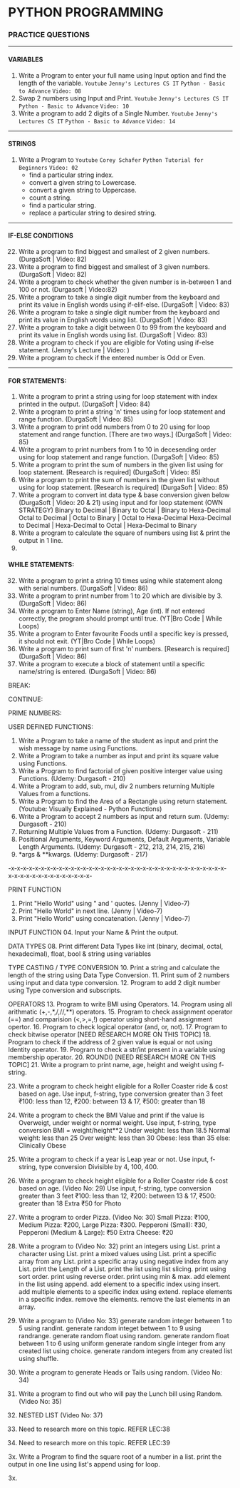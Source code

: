 # PYTHON PROGRAMMING
### PRACTICE QUESTIONS
---
#### VARIABLES
1. Write a Program to enter your full name using Input option and find the length of the variable. `Youtube` `Jenny's Lectures CS IT` `Python - Basic to Advance` `Video: 08`
2. Swap 2 numbers using Input and Print. `Youtube` `Jenny's Lectures CS IT` `Python - Basic to Advance` `Video: 10`
3. Write a program to add 2 digits of a Single Number. `Youtube` `Jenny's Lectures CS IT` `Python - Basic to Advance` `Video: 14`
---
#### STRINGS
01. Write a Program to `Youtube` `Corey Schafer` `Python Tutorial for Beginners` `Video: 02`
    * find a particular string index.
    * convert a given string to Lowercase.
    * convert a given string to Uppercase.
    * count a string.
    * find a particular string.
    * replace a particular string to desired string.
---
#### IF-ELSE CONDITIONS
22. Write a program to find biggest and smallest of 2 given numbers. (DurgaSoft | Video: 82)
23. Write a program to find biggest and smallest of 3 given numbers. (DurgaSoft | Video: 82)
24. Write a program to check whether the given number is in-between 1 and 100 or not. (Durgasoft | Video:82)
24. Write a program to take a single digit number from the keyboard and print its value in English words using if-elif-else. (DurgaSoft | Video: 83)
25. Write a program to take a single digit number from the keyboard and print its value in English words using list. (DurgaSoft | Video: 83)
25. Write a program to take a digit between 0 to 99 from the keyboard and print its value in English words using list. (DurgaSoft | Video: 83)
26. Write a program to check if you are eligible for Voting using if-else statement. (Jenny's Lecture | Video: )
27. Write a program to check if the entered number is Odd or Even.
---
#### FOR STATEMENTS:
1. Write a program to print a string using for loop statement with index printed in the output. (DurgaSoft | Video: 84)
2. Write a program to print a string 'n' times using for loop statement and range function. (DurgaSoft | Video: 85)
3. Write a program to print odd numbers from 0 to 20 using for loop statement and range function. [There are two ways.] (DurgaSoft | Video: 85)
4. Write a program to print numbers from 1 to 10 in decesending order using for loop statement and range function. (DurgaSoft | Video: 85)
5. Write a program to print the sum of numbers in the given list using for loop statement. [Research is required] (DurgaSoft | Video: 85)
6. Write a program to print the sum of numbers in the given list without using for loop statement. [Research is required] (DurgaSoft | Video: 85)
7. Write a program to convert int data type & base conversion given below (DurgaSoft | Video: 20 & 21) using input and for loop statement (OWN STRATEGY)
      Binary to Decimal | Binary to Octal | Binary to Hexa-Decimal
      Octal to Decimal | Octal to Binary | Octal to Hexa-Decimal
      Hexa-Decimal to Decimal | Hexa-Decimal to Octal | Hexa-Decimal to Binary
8. Write a program to calculate the square of numbers using list & print the output in 1 line.
9. 

#### WHILE STATEMENTS:
32. Write a program to print a string 10 times using while statement along with serial numbers. (DurgaSoft | Video: 86)
33. Write a program to print number from 1 to 20 which are divisible by 3. (DurgaSoft | Video: 86)
34. Write a program to Enter Name (string), Age (int). If not entered correctly, the program should prompt until true. (YT|Bro Code | While Loops)
35. Write a program to Enter favourite Foods until a specific key is pressed, it should not exit. (YT|Bro Code | While Loops)
34. Write a program to print sum of first 'n' numbers. [Research is required] (DurgaSoft | Video: 86)
35. Write a program to execute a block of statement until a specific name/string is entered. (DurgaSoft | Video: 86)

BREAK:

CONTINUE:

PRIME NUMBERS:

USER DEFINED FUNCTIONS:
1. Write a Program to take a name of the student as input and print the wish message by name using Functions.
2. Write a Program to take a number as input and print its square value using Functions.
3. Write a Program to find factorial of given positive interger value using Functions. (Udemy: Durgasoft - 210)
4. Write a Program to add, sub, mul, div 2 numbers returning Multiple Values from a functions.
5. Write a Program to find the Area of a Rectangle using return statement.(Youtube: Visually Explained - Python Functions)
6. Write a Program to accept 2 numbers as input and return sum. (Udemy: Durgasoft - 210)
7. Returning Multiple Values from a Function. (Udemy: Durgasoft - 211)
8. Positional Arguments, Keyword Arguments, Default Arguments, Variable Length Arguments. (Udemy: Durgasoft - 212, 213, 214, 215, 216)
9. *args & **kwargs. (Udemy: Durgasoft - 217)



-x-x-x-x-x-x-x-x-x-x-x-x-x-x-x-x-x-x-x-x-x-x-x-x-x-x-x-x-x-x-x-x-x-x-x-x-x-x-x-x-x-x-x-x-x-x-x-x-x-x-

PRINT FUNCTION
01. Print "Hello World" using " and ' quotes. (Jenny | Video-7)
02. Print "Hello World" in next line. (Jenny | Video-7)
03. Print "Hello World" using concatenation. (Jenny | Video-7)

INPUT FUNCTION
04. Input your Name & Print the output.



DATA TYPES
08. Print different Data Types like int (binary, decimal, octal, hexadecimal), float, bool & string using variables

TYPE CASTING / TYPE CONVERSION
10. Print a string and calculate the length of the string using Data Type Conversion.
11. Print sum of 2 numbers using input and data type conversion.
12. Program to add 2 digit number using Type conversion and subscripts.

OPERATORS
13. Program to write BMI using Operators.
14. Program using all arithmatic (+,-,*,/,//,**) operators.
15. Program to check assignment operator (==) and comparision (<,>,=,!) operator using short-hand assignment opertor.
16. Program to check logical operator (and, or, not).
17. Program to check bitwise operator [NEED RESEARCH MORE ON THIS TOPIC]
18. Program to check if the address of 2 given value is equal or not using Identity operator.
19. Program to check a str/int present in a variable using membership operator.
20. ROUND() [NEED RESEARCH MORE ON THIS TOPIC]
21. Write a program to print name, age, height and weight using f-string.




23. Write a program to check height eligible for a Roller Coaster ride & cost based on age.
      Use input, f-string, type conversion
      greater than 3 feet
      ₹100: less than 12, ₹200: between 13 & 17, ₹500: greater than 18

24. Write a program to check the BMI Value and print if the value is Overweigt, under weight or normal weight.
      Use input, f-string, type conversion
      BMI = weight/height**2
      Under weight: less than 18.5
      Normal weight: less than 25
      Over weight: less than 30
      Obese: less than 35
      else: Clinically Obese

25. Write a program to check if a year is Leap year or not.
      Use input, f-string, type conversion
      Divisible by 4, 100, 400.

26. Write a program to check height eligible for a Roller Coaster ride & cost based on age. (Video No: 29)
      Use input, f-string, type conversion
      greater than 3 feet
      ₹100: less than 12, ₹200: between 13 & 17, ₹500: greater than 18
      Extra ₹50 for Photo

27. Write a program to order Pizza. (Video No: 30)
      Small Pizza: ₹100, Medium Pizza: ₹200, Large Pizza: ₹300.
      Pepperoni (Small): ₹30, Pepperoni (Medium & Large): ₹50
      Extra Cheese: ₹20

28. Write a program to (Video No: 32)
      print an integers using List.
      print a character using List.
      print a mixed values using List.
      print a specific array from any List.
      print a specific array using negative index from any List.
      print the Length of a List.
      print the list using list slicing.
      print using sort order.
      print using reverse order.
      print using min & max.
      add element in the list using append.
      add element to a specific index using insert.
      add multiple elements to a specific index using extend.
      replace elements in a specific index.
      remove the elements.
      remove the last elements in an array.
      
29. Write a program to (Video No: 33)
      generate random integer between 1 to 5 using randint.
      generate random integet between 1 to 9 using randrange.
      generate random float using random.
      generate random float between 1 to 6 using uniform
      generate random single integer from any created list using choice.
      generate random integers from any created list using shuffle.

30. Write a program to generate Heads or Tails using random. (Video No: 34)

31. Write a program to find out who will pay the Lunch bill using Random. (Video No: 35)

32. NESTED LIST (Video No: 37)

33. Need to research more on this topic. REFER LEC:38

34. Need to research more on this topic. REFER LEC:39

3x. Write a Program to
      find the square root of a number in a list.
      print the output in one line using list's append using for loop.

3x. 
